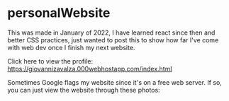 # personalWebsite
This was made in January of 2022, I have learned react since then and better CSS practices, just wanted to post this to show how far I've come with web dev once I finish my next website.

Click here to view the profile: https://giovannizavalza.000webhostapp.com/index.html

Sometimes Google flags my website since it's on a free web server. If so, you can just view the website through these photos:
